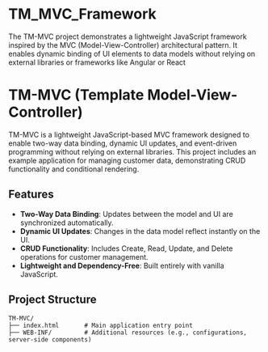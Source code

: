 # TM_MVC_Framework
The TM-MVC project demonstrates a lightweight JavaScript framework inspired by the MVC (Model-View-Controller) architectural pattern. It enables dynamic binding of UI elements to data models without relying on external libraries or frameworks like Angular or React
# TM-MVC (Template Model-View-Controller)

TM-MVC is a lightweight JavaScript-based MVC framework designed to enable two-way data binding, dynamic UI updates, and event-driven programming without relying on external libraries. This project includes an example application for managing customer data, demonstrating CRUD functionality and conditional rendering.

## Features
- **Two-Way Data Binding**: Updates between the model and UI are synchronized automatically.
- **Dynamic UI Updates**: Changes in the data model reflect instantly on the UI.
- **CRUD Functionality**: Includes Create, Read, Update, and Delete operations for customer management.
- **Lightweight and Dependency-Free**: Built entirely with vanilla JavaScript.

## Project Structure
```plaintext
TM-MVC/
├── index.html       # Main application entry point
├── WEB-INF/         # Additional resources (e.g., configurations, server-side components)
